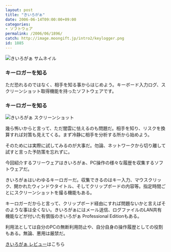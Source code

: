 ```yaml
---
layout: post
title: "きいろがぁ"
date: 2006-06-14T09:00:00+09:00
categories:
- ソフトウェア
permalink: /2006/06/1896/
catch: http://image.moongift.jp/intro2/keylogger.png
id: 1885
---
```

 ![きいろがぁ サムネイル](http://image.moongift.jp/intro2/keylogger.t.png "きいろがぁ サムネイル")
  

### キーロガーを知る
  
ただ恐れるのではなく、相手を知る事からはじめよう。キーボード入力ログ、スクリーンショット取得機能を持ったソフトウェアです。  
<!--more-->  

### キーロガーを知る
  

![きいろがぁ スクリーンショット](http://image.moongift.jp/intro2/keylogger.png "きいろがぁ スクリーンショット")

  

幾ら怖いからと言って、ただ闇雲に怯えるのも問題だ。相手を知り、リスクを換算すれば対策も見えてくる。まず冷静に相手を分析する所から始めよう。

  

そのためには実際に試してみるのが大事だ。勿論、ネットワークから切り離して試すと言った予防策を忘れずに。

  

今回紹介するフリーウェアはきいろがぁ、PC操作の様々な履歴を収集するソフトウェアだ。

  

きいろがぁはいわゆるキーロガーだ。収集できるのはキー入力、マウスクリック、開かれたウィンドウタイトル、そしてクリップボードの内容等。指定時間ごとにスクリーンショットを撮る機能もある。

  

キーロガーだからと言って、クリップボード経由にすれば問題ないかと言えばそのような事は全くない。きいろがぁにはメール送信、ログファイルのLAN共有機能などが付いた有償版のきいろがぁ Professional Editionもある。

  

利用法としては自分のPCの無断利用防止や、自分自身の操作履歴としての役割もある。無論、悪用は厳禁だ。

  

[きいろがぁ レビュー](http://fw.moongift.jp/review/i-1898.html)はこちら

